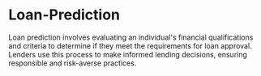 # Loan-Prediction
Loan prediction involves evaluating an individual's financial qualifications and criteria to determine if they meet the requirements for loan approval. Lenders use this process to make informed lending decisions, ensuring responsible and risk-averse practices.
